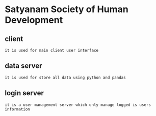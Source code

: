 # Satyanam Society of Human Development

## client
```
it is used for main client user interface
```
## data server
```
it is used for store all data using python and pandas
```
## login server
```
it is a user management server which only manage logged is users information
```
